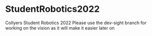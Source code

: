 # StudentRobotics2022
Collyers Student Robotics 2022
Please use the dev-sight branch for working on the vision as it will make it easier later on
